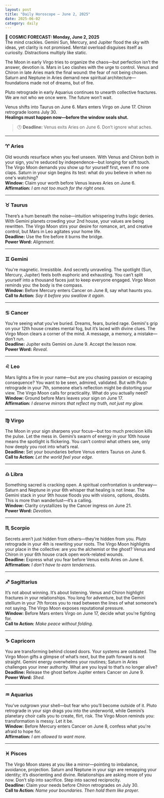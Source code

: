 ```yaml
---
layout: post
title: "Daily Horoscope – June 2, 2025"
date: 2025-06-02
category: daily
---
```


🌌 **COSMIC FORECAST: Monday, June 2, 2025**  
The mind crackles. Gemini Sun, Mercury, and Jupiter flood the sky with ideas, yet clarity is not promised. Mental overload disguises itself as curiosity. Distractions multiply like static.

The Moon in early Virgo tries to organize the chaos—but perfection isn’t the answer, devotion is. Mars in Leo clashes with the urge to control. Venus and Chiron in late Aries mark the final wound: the fear of not being chosen. Saturn and Neptune in Aries demand new spiritual architecture—foundations made not of dreams, but of fire.

Pluto retrograde in early Aquarius continues to unearth collective fractures. We are not who we once were. The future won’t wait.

Venus shifts into Taurus on June 6. Mars enters Virgo on June 17. Chiron retrograde looms July 30.  
**Healings must happen now—before the window seals shut.**

> 🕒 **Deadline:** Venus exits Aries on June 6. Don’t ignore what aches.

---

### ♈︎ Aries  
Old wounds resurface when you feel unseen. With Venus and Chiron both in your sign, you're seduced by independence—but longing for soft touch. The Virgo Moon demands you show up for yourself first, even if no one claps. Saturn in your sign begins its test: what do you believe in when no one's watching?  
**Window:** Claim your worth before Venus leaves Aries on June 6.  
**Affirmation:** *I am not too much for the right ones.*

---

### ♉︎ Taurus  
There’s a hum beneath the noise—intuition whispering truths logic denies. With Gemini planets crowding your 2nd house, your values are being rewritten. The Virgo Moon stirs your desire for romance, art, and creative control, but Mars in Leo agitates your home life.  
**Deadline:** Use the fire before it burns the bridge.  
**Power Word:** *Alignment.*

---

### ♊︎ Gemini  
You're magnetic. Irresistible. And secretly unraveling. The spotlight (Sun, Mercury, Jupiter) feels both euphoric and exhausting. You can’t split yourself into a thousand faces just to keep everyone engaged. Virgo Moon reminds you: the body is the compass.  
**Window:** Before Mercury enters Cancer on June 8, say what haunts you.  
**Call to Action:** *Say it before you swallow it again.*

---

### ♋︎ Cancer  
You’re seeing what you’ve buried. Dreams, fears, buried rage. Gemini's grip on your 12th house creates mental fog, but it’s laced with divine clues. The Virgo Moon clears a corner of the mind. A message, a memory, a mistake—don’t run.  
**Deadline:** Jupiter exits Gemini on June 9. Accept the lesson now.  
**Power Word:** *Reveal.*

---

### ♌︎ Leo  
Mars lights a fire in your name—but are you chasing passion or escaping consequence? You want to be seen, admired, validated. But with Pluto retrograde in your 7th, someone else’s reflection might be distorting your view. The Virgo Moon calls for practicality. What do you actually need?  
**Window:** Ground before Mars leaves your sign on June 17.  
**Affirmation:** *I deserve mirrors that reflect my truth, not just my glow.*

---

### ♍︎ Virgo  
The Moon in your sign sharpens your focus—but too much precision kills the pulse. Let the mess in. Gemini’s swarm of energy in your 10th house means the spotlight is flickering. You can’t control what others see, only how deeply you root into what’s real.  
**Deadline:** Set your boundaries before Venus enters Taurus on June 6.  
**Call to Action:** *Let the world feel your edge.*

---

### ♎︎ Libra  
Something sacred is cracking open. A spiritual confrontation is underway—Saturn and Neptune in your 6th whisper that healing is not linear. The Gemini stack in your 9th house floods you with visions, options, doubts. This is more than wanderlust—it’s a calling.  
**Window:** Clarity crystallizes by the Cancer ingress on June 21.  
**Power Word:** *Devotion.*

---

### ♏︎ Scorpio  
Secrets aren’t just hidden from others—they’re hidden from you. Pluto retrograde in your 4th is rewriting your roots. The Virgo Moon highlights your place in the collective: are you the alchemist or the ghost? Venus and Chiron in your 6th house crack open work-related wounds.  
**Deadline:** Express what you fear before Venus exits Aries on June 6.  
**Affirmation:** *I don’t have to earn tenderness.*

---

### ♐︎ Sagittarius  
It’s not about winning. It’s about listening. Venus and Chiron highlight fractures in your relationships. You long for adventure, but the Gemini stellium in your 7th forces you to read between the lines of what someone’s not saying. The Virgo Moon exposes reputational pressure.  
**Window:** Before Mars enters Virgo on June 17, decide what you're fighting for.  
**Call to Action:** *Make peace without folding.*

---

### ♑︎ Capricorn  
You are transforming behind closed doors. Your systems are outdated. The Virgo Moon gifts a glimpse of what’s next, but the path forward is not straight. Gemini energy overwhelms your routines; Saturn in Aries challenges your inner authority. What are you loyal to that’s no longer alive?  
**Deadline:** Release the ghost before Jupiter enters Cancer on June 9.  
**Power Word:** *Shed.*

---

### ♒︎ Aquarius  
You’ve outgrown your shell—but fear who you’ll become outside of it. Pluto retrograde in your sign drags you into the underworld, while Gemini’s planetary choir calls you to create, flirt, risk. The Virgo Moon reminds you: transformation is messy. Let it be.  
**Window:** Before Mercury enters Cancer on June 8, confess what you're afraid to hope for.  
**Affirmation:** *I am allowed to want more.*

---

### ♓︎ Pisces  
The Virgo Moon stares at you like a mirror—pointing to imbalance, avoidance, projection. Saturn and Neptune in your sign are remapping your identity; it’s disorienting and divine. Relationships are asking more of you now. Don’t slip into sacrifice. Step into sacred reciprocity.  
**Deadline:** Claim your needs before Chiron retrogrades on July 30.  
**Call to Action:** *Name your boundaries. Then hold them like prayer.*
